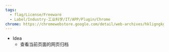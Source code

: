```yaml
---
tags:
  - flag/License/Freeware
  - Label/Industry-工业科学/IT/APP/Plugin/Chrome
chrome: https://chromewebstore.google.com/detail/web-archives/hkligngkgcpcolhcnkgccglchdafcnao
---
```


- Idea
    - 查看当前页面的网页归档
